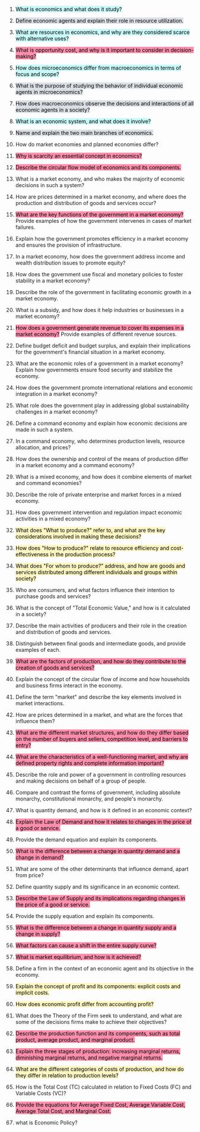 1. <mark style="background: #ABF7F7A6;">What is economics and what does it study?</mark>
2. <mark style="background: #CACFD9A6;">Define economic agents and explain their role in resource utilization.</mark> 
3. <mark style="background: #ABF7F7A6;">What are resources in economics, and why are they considered scarce with alternative uses?</mark>
4. <mark style="background: #FF5582A6;">What is opportunity cost, and why is it important to consider in decision-making?</mark>
5. <mark style="background: #ABF7F7A6;">How does microeconomics differ from macroeconomics in terms of focus and scope?</mark>
6. <mark style="background: #CACFD9A6;">What is the purpose of studying the behavior of individual economic agents in microeconomics?</mark>  
7. <mark style="background: #CACFD9A6;">How does macroeconomics observe the decisions and interactions of all economic agents in a society?</mark>
8. <mark style="background: #ABF7F7A6;">What is an economic system, and what does it involve?</mark>    
9. <mark style="background: #CACFD9A6;">Name and explain the two main branches of economics.</mark>    
10. How do market economies and planned economies differ?
    
11. <mark style="background: #FF5582A6;">Why is scarcity an essential concept in economics?</mark>
    
12. <mark style="background: #FF5582A6;">Describe the circular flow model of economics and its components.</mark>

1. What is a market economy, and who makes the majority of economic decisions in such a system?
    
2. How are prices determined in a market economy, and where does the production and distribution of goods and services occur?
    
3. <mark style="background: #FF5582A6;">What are the key functions of the government in a market economy?</mark> Provide examples of how the government intervenes in cases of market failures.
    
4. Explain how the government promotes efficiency in a market economy and ensures the provision of infrastructure.
    
5. In a market economy, how does the government address income and wealth distribution issues to promote equity?
    
6. How does the government use fiscal and monetary policies to foster stability in a market economy?
    
7. Describe the role of the government in facilitating economic growth in a market economy.
    
8. What is a subsidy, and how does it help industries or businesses in a market economy?
    
9. <mark style="background: #FF5582A6;">How does a government generate revenue to cover its expenses in a market economy?</mark> Provide examples of different revenue sources.
    
10. Define budget deficit and budget surplus, and explain their implications for the government's financial situation in a market economy.
    
11. What are the economic roles of a government in a market economy? Explain how governments ensure food security and stabilize the economy.
    
12. How does the government promote international relations and economic integration in a market economy?
    
14. What role does the government play in addressing global sustainability challenges in a market economy?
    
15. Define a command economy and explain how economic decisions are made in such a system.
    
16. In a command economy, who determines production levels, resource allocation, and prices?
    
17. How does the ownership and control of the means of production differ in a market economy and a command economy?
    
18. What is a mixed economy, and how does it combine elements of market and command economies?
    
19. Describe the role of private enterprise and market forces in a mixed economy.
    
20. How does government intervention and regulation impact economic activities in a mixed economy?
    
21. <mark style="background: #FFF3A3A6;">What does "What to produce?" refer to, and what are the key considerations involved in making these decisions?</mark>
    
23. <mark style="background: #FFF3A3A6;">How does "How to produce?" relate to resource efficiency and cost-effectiveness in the production process?</mark>
    
24. <mark style="background: #FFF3A3A6;">What does "For whom to produce?" address, and how are goods and services distributed among different individuals and groups within society?</mark>
    
25. Who are consumers, and what factors influence their intention to purchase goods and services?
    
26. What is the concept of "Total Economic Value," and how is it calculated in a society?
    
27. Describe the main activities of producers and their role in the creation and distribution of goods and services.
    
28. Distinguish between final goods and intermediate goods, and provide examples of each.
    
29. <mark style="background: #FF5582A6;">What are the factors of production, and how do they contribute to the creation of goods and services?</mark>
    
30. Explain the concept of the circular flow of income and how households and business firms interact in the economy.
    
31. Define the term "market" and describe the key elements involved in market interactions.
    
32. How are prices determined in a market, and what are the forces that influence them?
    
33. <mark style="background: #FF5582A6;">What are the different market structures, and how do they differ based on the number of buyers and sellers, competition level, and barriers to entry?</mark>
    
34. <mark style="background: #FF5582A6;">What are the characteristics of a well-functioning market, and why are defined property rights and complete information important?</mark>
    
35. Describe the role and power of a government in controlling resources and making decisions on behalf of a group of people.
    
36. Compare and contrast the forms of government, including absolute monarchy, constitutional monarchy, and people's monarchy.
    
37. What is quantity demand, and how is it defined in an economic context?
    
38. <mark style="background: #FF5582A6;">Explain the Law of Demand and how it relates to changes in the price of a good or service.</mark>
    
39. Provide the demand equation and explain its components.
40. <mark style="background: #FF5582A6;">What is the difference between a change in quantity demand and a change in demand?</mark>
    
41. What are some of the other determinants that influence demand, apart from price?
    
42. Define quantity supply and its significance in an economic context.
    
43. <mark style="background: #FF5582A6;">Describe the Law of Supply and its implications regarding changes in the price of a good or service.</mark>
    
44. Provide the supply equation and explain its components.
    
45. <mark style="background: #FF5582A6;">What is the difference between a change in quantity supply and a change in supply?</mark>
    
46. <mark style="background: #FF5582A6;">What factors can cause a shift in the entire supply curve?</mark>
47. <mark style="background: #FF5582A6;">What is market equilibrium, and how is it achieved?</mark>
    
48. Define a firm in the context of an economic agent and its objective in the economy.
    
49. <mark style="background: #FFF3A3A6;">Explain the concept of profit and its components: explicit costs and implicit costs.</mark>
    
50. <mark style="background: #FFF3A3A6;">How does economic profit differ from accounting profit?</mark>
    
51. What does the Theory of the Firm seek to understand, and what are some of the decisions firms make to achieve their objectives?
    
52. <mark style="background: #FF5582A6;">Describe the production function and its components, such as total product, average product, and marginal product.</mark>
    
53. <mark style="background: #FF5582A6;">Explain the three stages of production: increasing marginal returns, diminishing marginal returns, and negative marginal returns.</mark>
    
54. <mark style="background: #FFF3A3A6;">What are the different categories of costs of production, and how do they differ in relation to production levels?</mark>
    
55. How is the Total Cost (TC) calculated in relation to Fixed Costs (FC) and Variable Costs (VC)?
    
56. <mark style="background: #FF5582A6;">Provide the equations for Average Fixed Cost, Average Variable Cost, Average Total Cost, and Marginal Cost.</mark>
57. what is Economic Policy?
